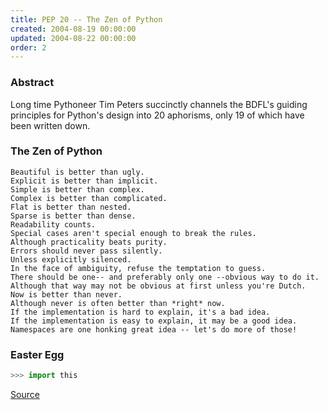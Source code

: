 ```yaml
---
title: PEP 20 -- The Zen of Python
created: 2004-08-19 00:00:00
updated: 2004-08-22 00:00:00
order: 2
---
```


### Abstract
Long time Pythoneer Tim Peters succinctly channels the BDFL's guiding principles for Python's design into 20 aphorisms, only 19 of which have been written down.

### The Zen of Python
```
Beautiful is better than ugly.
Explicit is better than implicit.
Simple is better than complex.
Complex is better than complicated.
Flat is better than nested.
Sparse is better than dense.
Readability counts.
Special cases aren't special enough to break the rules.
Although practicality beats purity.
Errors should never pass silently.
Unless explicitly silenced.
In the face of ambiguity, refuse the temptation to guess.
There should be one-- and preferably only one --obvious way to do it.
Although that way may not be obvious at first unless you're Dutch.
Now is better than never.
Although never is often better than *right* now.
If the implementation is hard to explain, it's a bad idea.
If the implementation is easy to explain, it may be a good idea.
Namespaces are one honking great idea -- let's do more of those!
```

### Easter Egg
```python
>>> import this
```

[Source](https://www.python.org/dev/peps/pep-0020/)